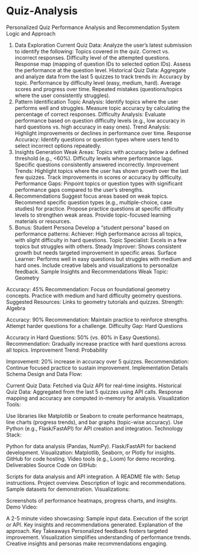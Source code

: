 # Quiz-Analysis
Personalized Quiz Performance Analysis and Recommendation System
Logic and Approach
1. Data Exploration
Current Quiz Data:
Analyze the user’s latest submission to identify the following:
Topics covered in the quiz.
Correct vs. incorrect responses.
Difficulty level of the attempted questions.
Response map (mapping of question IDs to selected option IDs).
Assess the performance at the question level.
Historical Quiz Data:
Aggregate and analyze data from the last 5 quizzes to track trends in:
Accuracy by topic.
Performance by difficulty level (easy, medium, hard).
Average scores and progress over time.
Repeated mistakes (questions/topics where the user consistently struggles).
2. Pattern Identification
Topic Analysis:
Identify topics where the user performs well and struggles.
Measure topic accuracy by calculating the percentage of correct responses.
Difficulty Analysis:
Evaluate performance based on question difficulty levels (e.g., low accuracy in hard questions vs. high accuracy in easy ones).
Trend Analysis:
Highlight improvements or declines in performance over time.
Response Accuracy:
Identify questions or question types where users tend to select incorrect options repeatedly.
3. Insights Generation
Weak Areas:
Topics with accuracy below a defined threshold (e.g., <60%).
Difficulty levels where performance lags.
Specific questions consistently answered incorrectly.
Improvement Trends:
Highlight topics where the user has shown growth over the last few quizzes.
Track improvements in scores or accuracy by difficulty.
Performance Gaps:
Pinpoint topics or question types with significant performance gaps compared to the user’s strengths.
4. Recommendations
Suggest focus areas based on weak topics.
Recommend specific question types (e.g., multiple-choice, case studies) for practice.
Propose practice questions at specific difficulty levels to strengthen weak areas.
Provide topic-focused learning materials or resources.
5. Bonus: Student Persona
Develop a “student persona” based on performance patterns:
Achiever: High performance across all topics, with slight difficulty in hard questions.
Topic Specialist: Excels in a few topics but struggles with others.
Steady Improver: Shows consistent growth but needs targeted improvement in specific areas.
Surface Learner: Performs well in easy questions but struggles with medium and hard ones.
Include creative labels and visualizations to personalize feedback.
Sample Insights and Recommendations
Weak Topic: Geometry

Accuracy: 45%
Recommendation: Focus on foundational geometry concepts. Practice with medium and hard difficulty geometry questions.
Suggested Resources: Links to geometry tutorials and quizzes.
Strength: Algebra

Accuracy: 90%
Recommendation: Maintain practice to reinforce strengths. Attempt harder questions for a challenge.
Difficulty Gap: Hard Questions

Accuracy in Hard Questions: 50% (vs. 80% in Easy Questions).
Recommendation: Gradually increase practice with hard questions across all topics.
Improvement Trend: Probability

Improvement: 20% increase in accuracy over 5 quizzes.
Recommendation: Continue focused practice to sustain improvement.
Implementation Details
Schema Design and Data Flow:

Current Quiz Data: Fetched via Quiz API for real-time insights.
Historical Quiz Data: Aggregated from the last 5 quizzes using API calls.
Response mapping and accuracy are computed in-memory for analysis.
Visualization Tools:

Use libraries like Matplotlib or Seaborn to create performance heatmaps, line charts (progress trends), and bar graphs (topic-wise accuracy).
Use Python (e.g., Flask/FastAPI) for API creation and integration.
Technology Stack:

Python for data analysis (Pandas, NumPy).
Flask/FastAPI for backend development.
Visualization: Matplotlib, Seaborn, or Plotly for insights.
GitHub for code hosting.
Video tools (e.g., Loom) for demo recording.
Deliverables
Source Code on GitHub:

Scripts for data analysis and API integration.
A README file with:
Setup instructions.
Project overview.
Description of logic and recommendations.
Sample datasets for demonstration.
Visualizations:

Screenshots of performance heatmaps, progress charts, and insights.
Demo Video:

A 2-5 minute video showcasing:
Sample input data.
Execution of the script or API.
Key insights and recommendations generated.
Explanation of the approach.
Key Takeaways
Personalized feedback fosters targeted improvement.
Visualization simplifies understanding of performance trends.
Creative insights and personas make recommendations engaging.
